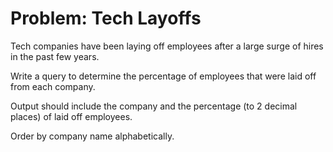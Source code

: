 # Problem: Tech Layoffs
Tech companies have been laying off employees after a large surge of hires in the past few years.

Write a query to determine the percentage of employees that were laid off from each company.

Output should include the company and the percentage (to 2 decimal places) of laid off employees.

Order by company name alphabetically.
